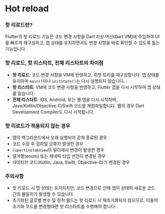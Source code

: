 # Hot reload

### 핫 리로드란?

Flutter의 핫 리로드 기능은 코드 변경 사항을 Dart 가상 머신(Dart VM)에 주입하여 UI를 빠르게 재구성하고, 앱 상태를 유지하면서도 변경 사항을 바로 확인할 수 있도록 돕는 기능입니다. 

### 핫 리로드, 핫 리스타트, 전체 리스타트의 차이점

- **핫 리로드**: 코드 변경 사항을 VM에 반영하고, 위젯 트리를 재구성합니다. 앱 상태를 유지하며 `main()`이나 `initState()`는 다시 실행되지 않습니다.
- **핫 리스타트**: VM에 코드 변경 사항을 반영하고, Flutter 앱을 다시 시작하여 앱 상태를 잃습니다.
- **전체 리스타트**: iOS, Android, 또는 웹 앱을 다시 시작하며, Java/Kotlin/Objective-C/Swift 코드를 재컴파일합니다. 웹의 경우 Dart Development Compiler도 다시 시작됩니다.

### 핫 리로드가 적용되지 않는 경우

- 앱이 백그라운드에서 오래 실행되어 강제 종료된 경우
- 코드 수정 후 컴파일 오류가 발생한 경우
- `CupertinoTabView`의 빌더에서 변경이 발생한 경우
- 열거형(enum) 또는 제네릭 타입 선언이 변경된 경우
- 네이티브 코드(Kotlin, Java, Swift, Objective-C)가 변경된 경우

### 주의사항

- 핫 리로드 시 앱 상태는 유지되지만, 코드 변경으로 인해 앱의 상태와 새로운 코드 간의 불일치가 발생할 수 있습니다.
- 초기화된 글로벌 변수 및 정적 필드는 핫 리로드 시 재초기화되지 않으므로, 이들의 초기화 코드를 변경했다면 핫 리스타트를 수행해야 합니다.
